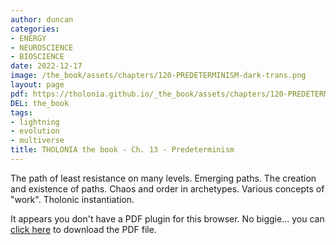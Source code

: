 ```yaml
---
author: duncan
categories:
- ENERGY
- NEUROSCIENCE
- BIOSCIENCE
date: 2022-12-17
image: /the_book/assets/chapters/120-PREDETERMINISM-dark-trans.png
layout: page
pdf: https://tholonia.github.io/_the_book/assets/chapters/120-PREDETERMINISM.pdf
DEL: the_book
tags:
- lightning
- evolution
- multiverse
title: THOLONIA the book - Ch. 13 - Predeterminism
---
```


The path of least resistance on many levels. Emerging paths. The creation and existence of paths. Chaos and order in archetypes. Various concepts of "work". Tholonic instantiation.

<!--more-->

<object data='{{ page.pdf }}#zoom=100%' width='100%' height='1000' type='application/pdf'><p>It appears you don't have a PDF plugin for this browser. No biggie... you can <a href='{{ page.pdf }}'> click here</a> to download the PDF file.</p></object>